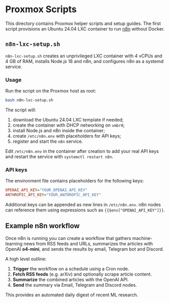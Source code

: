 # Proxmox Scripts

This directory contains Proxmox helper scripts and setup guides. The first script provisions an Ubuntu 24.04 LXC container to run [n8n](https://n8n.io/) without Docker.

## `n8n-lxc-setup.sh`

`n8n-lxc-setup.sh` creates an unprivileged LXC container with 4 vCPUs and 4&nbsp;GB of RAM, installs Node.js 18 and n8n, and configures n8n as a systemd service.

### Usage

Run the script on the Proxmox host as root:

```bash
bash n8n-lxc-setup.sh
```

The script will:

1. download the Ubuntu 24.04 LXC template if needed;
2. create the container with DHCP networking on `vmbr0`;
3. install Node.js and n8n inside the container;
4. create `/etc/n8n.env` with placeholders for API keys;
5. register and start the `n8n` service.

Edit `/etc/n8n.env` in the container after creation to add your real API keys and restart the service with `systemctl restart n8n`.

### API keys

The environment file contains placeholders for the following keys:

```ini
OPENAI_API_KEY="YOUR_OPENAI_API_KEY"
ANTHROPIC_API_KEY="YOUR_ANTHROPIC_API_KEY"
```

Additional keys can be appended as new lines in `/etc/n8n.env`. n8n nodes can reference them using expressions such as `{{$env["OPENAI_API_KEY"]}}`.

## Example n8n workflow

Once n8n is running you can create a workflow that gathers machine-learning news from RSS feeds and URLs, summarizes the articles with OpenAI **o4-mini**, and sends the results by email, Telegram bot and Discord.

A high level outline:

1. **Trigger** the workflow on a schedule using a Cron node.
2. **Fetch RSS feeds** (e.g. arXiv) and optionally scrape article content.
3. **Summarize** the combined articles with the OpenAI API.
4. **Send** the summary via Email, Telegram and Discord nodes.

This provides an automated daily digest of recent ML research.

